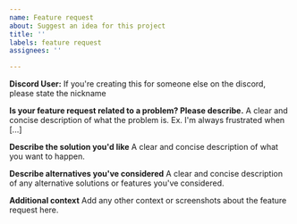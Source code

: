 ```yaml
---
name: Feature request
about: Suggest an idea for this project
title: ''
labels: feature request
assignees: ''

---
```


**Discord User:**
If you're creating this for someone else on the discord, please state the nickname

**Is your feature request related to a problem? Please describe.**
A clear and concise description of what the problem is. Ex. I'm always frustrated when [...]

**Describe the solution you'd like**
A clear and concise description of what you want to happen.

**Describe alternatives you've considered**
A clear and concise description of any alternative solutions or features you've considered.

**Additional context**
Add any other context or screenshots about the feature request here.
